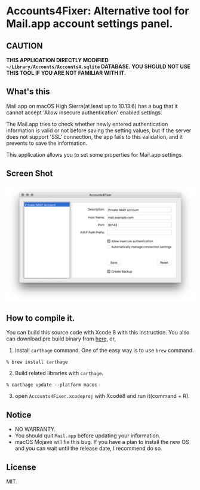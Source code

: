 # Accounts4Fixer: Alternative tool for Mail.app account settings panel.

## CAUTION

__THIS APPLICATION DIRECTLY MODIFIED `~/Library/Accounts/Accounts4.sqlite` DATABASE.  YOU SHOULD NOT USE THIS TOOL IF YOU ARE NOT FAMILIAR WITH IT.__

## What's this

Mail.app on macOS High Sierra(at least up to 10.13.6) has a bug that it cannot accept 'Allow insecure authentication' enabled settings.

The Mail.app tries to check whether newly entered authentication information is valid or not before saving the setting values, but if the server does not support 'SSL' connection, the app fails to this validation, and it prevents to save the information.

This application allows you to set some properties for Mail.app settings.

## Screen Shot

![ScreenShot1](https://raw.githubusercontent.com/n-miyo/Accounts4Fixer/master/ScreenShots/1.png)

## How to compile it.

You can build this source code with Xcode 8 with this instruction.  You also can download pre build binary from [here](https://github.com/n-miyo/Accounts4Fixer/releases/download/v1.0.0/Accounts4Fixer-v100.app.zip), or,

1. Install `carthage` command.  One of the easy way is to use `brew` command.
```
% brew install carthage
```

2. Build related libraries with `carthage`.
```
% carthage update --platform macos
```

3. open `Accounts4Fixer.xcodeproj` with Xcode8 and run it(command + R).


## Notice

- NO WARRANTY.
- You should quit `Mail.app` before updating your information.
- macOS Mojave will fix this bug.  If you have a plan to install the new OS and you can wait until the release date, I recommend do so.

## License

MIT.
